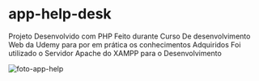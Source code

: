 # app-help-desk

Projeto Desenvolvido com PHP
Feito durante Curso De desenvolvimento Web da Udemy para por em prática os conhecimentos Adquiridos
Foi utilizado o Servidor Apache do XAMPP para o Desenvolvimento  


![foto-app-help](https://github.com/carlosgodspeed/app-help-desk/assets/100007663/8da6188e-4092-406e-a19e-9bd7a0fbdf47)
